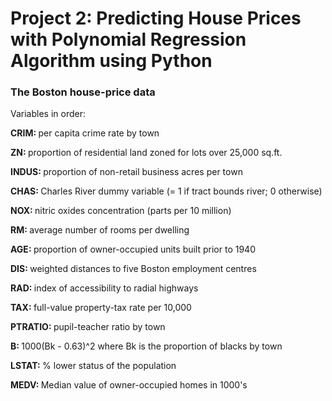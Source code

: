 # Project 2: Predicting House Prices with Polynomial Regression Algorithm using Python
### The Boston house-price data

 Variables in order:
 
 <b>CRIM: </b>     per capita crime rate by town
 
 <b>ZN: </b>       proportion of residential land zoned for lots over 25,000 sq.ft.
 
 <b>INDUS: </b>    proportion of non-retail business acres per town
 
 <b>CHAS: </b>     Charles River dummy variable (= 1 if tract bounds river; 0 otherwise)
 
 <b>NOX: </b>      nitric oxides concentration (parts per 10 million)
 
 <b>RM: </b>       average number of rooms per dwelling
 
 <b>AGE: </b>      proportion of owner-occupied units built prior to 1940
 
 <b>DIS: </b>      weighted distances to five Boston employment centres
 
 <b>RAD: </b>      index of accessibility to radial highways
 
 <b>TAX: </b>      full-value property-tax rate per 10,000
 
 <b>PTRATIO: </b>  pupil-teacher ratio by town
 
 <b>B: </b>        1000(Bk - 0.63)^2 where Bk is the proportion of blacks by town
 
 <b>LSTAT: </b>    % lower status of the population
 
 <b>MEDV: </b>     Median value of owner-occupied homes in 1000's
